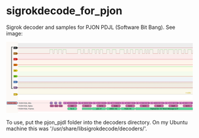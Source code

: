 # sigrokdecode_for_pjon
Sigrok decoder and samples for PJON PDJL (Software Bit Bang). See image:

![Screen shot of PJON PJDL decoder in sigrok](PJDL_ScreenShot.png)

To use, put the pjon_pjdl folder into the decoders directory. On my Ubuntu machine this was '/usr/share/libsigrokdecode/decoders/'.
